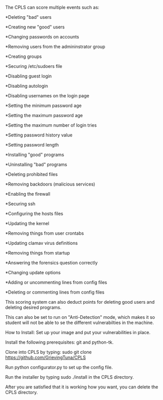 The CPLS can score multiple events such as:

*Deleting "bad" users

*Creating new "good" users

*Changing passwords on accounts

*Removing users from the admininstrator group

*Creating groups

*Securing /etc/sudoers file

*Disabling guest login

*Disabling autologin

*Disabling usernames on the login page

*Setting the minimum password age

*Setting the maximum password age

*Setting the maximum number of login tries

*Setting password history value

*Setting password length

*Installing "good" programs

*Uninstalling "bad" programs

*Deleting prohibited files

*Removing backdoors (malicious services)

*Enabling the firewall

*Securing ssh

*Configuring the hosts files

*Updating the kernel

*Removing things from user crontabs

*Updating clamav virus definitions

*Removing things from startup

*Answering the forensics question correctly

*Changing update options

*Adding or uncommenting lines from config files

*Deleting or commenting lines from config files


This scoring system can also deduct points for deleting good users and deleting desired programs.

This can also be set to run on "Anti-Detection" mode, which makes it so student will not be able to se the different vulnerabilties in the machine.

How to Install:
Set up your image and put your vulnerabilities in place.

Install the following prerequisites: git and python-tk.

Clone into CPLS by typing: sudo git clone https://github.com/GrievingTuna/CPLS

Run python configurator.py to set up the config file.

Run the installer by typing sudo ./install in the CPLS directory.

After you are satisfied that it is working how you want, you can delete the CPLS directory.
